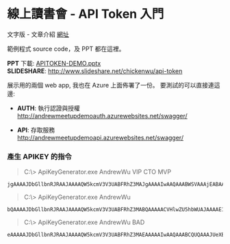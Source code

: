 # 線上讀書會 - API Token 入門

文字版 - 文章介紹 [網址](http://columns.chicken-house.net/2016/12/01/microservice7-apitoken/)

範例程式 source code，及 PPT 都在這裡。

**PPT** 下載: [APITOKEN-DEMO.pptx](APITOKEN-DEMO.pptx?raw=true)  
**SLIDESHARE**: http://www.slideshare.net/chickenwu/api-token


展示用的兩個 web app, 我也在 Azure 上面佈署了一份。
要測試的可以直接連這邊:

- **AUTH**: 執行認證與授權  
http://andrewmeetupdemoauth.azurewebsites.net/swagger/

- **API**: 存取服務  
http://andrewmeetupdemoapi.azurewebsites.net/swagger/




### 產生 APIKEY 的指令

> C:\\> ApiKeyGenerator.exe AndrewWu VIP CTO MVP
```
jgAAAAJDbGllbnRJRAAJAAAAQW5kcmV3V3UABFRhZ3MAJgAAAAIwAAQAAABWSVAAAjEABAAAAENUTwACMgAEAAAATVZQAAACVHlwZU5hbWUAJAAAAE1lZXRVcC5BcGlUb2tlbkRlbW8uU0RLLkFwaUtleVRva2VuAAlFeHBpcmVEYXRlALpyu8NfAQAAAA==|X56LXzXG3sAJgzEz7RSMGdcWBDroHNdu+6gpXluhoP0JZAxurzgpYPrwZ64ycCyIv0xiYoAjSj8Afz3CGW6HL1O/3N6c2as7OPNYUgOD6MGvHw5KXaZQ0WK4Y44TQn3kRzk7+55UlwMM2/ztSzM0o/XkL/wqstLwrTU3EHX/PeY=
```

> C:\\> ApiKeyGenerator.exe AndrewWu
```
bQAAAAJDbGllbnRJRAAJAAAAQW5kcmV3V3UABFRhZ3MABQAAAAACVHlwZU5hbWUAJAAAAE1lZXRVcC5BcGlUb2tlbkRlbW8uU0RLLkFwaUtleVRva2VuAAlFeHBpcmVEYXRlALBPqMRfAQAAAA==|unZq3Np1y38a4zws4OMT+is8rIoysFi7AvaKHRERFc6HLFVcyrbK3hocrSGhLo8HbTgrf1lIwCa7Ix5EtRhtJknoovAZ/79D5V32RAJXdKpVccm+oeuUaF1FL0zfAk6hRnBrTHULV9QwN0csIcBjnlVVyucVQZ15N0B79z43mio=
```

> C:\\> ApiKeyGenerator.exe AndrewWu BAD
```
eAAAAAJDbGllbnRJRAAJAAAAQW5kcmV3V3UABFRhZ3MAEAAAAAIwAAQAAABCQUQAAAJUeXBlTmFtZQAkAAAATWVldFVwLkFwaVRva2VuRGVtby5TREsuQXBpS2V5VG9rZW4ACUV4cGlyZURhdGUAzV+pxF8BAAAA|s6PTwIN0YmTN2DzQ9qQRLsKXaX7cYRvsV9CeR7ggGWZ6j4Rv+6KCI6WdfPQDCRcmkoDXkzIJ1ydmuLgTvTAUbcfJtkIzIf8Fx8IK/pkV4/78bKAPt0sUZqSyP5sFc4bbLiLfZSJL0e1pvAleNMda1vpc1KaJ4+CbJTw+hY1jcWo=
```


